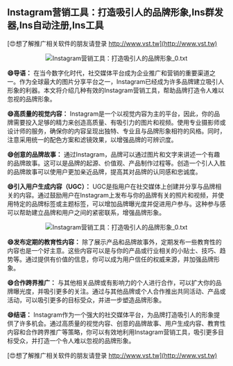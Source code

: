 ## **Instagram营销工具：打造吸引人的品牌形象,Ins群发器,Ins自动注册,Ins工具**

[😍想了解推广相关软件的朋友请登录 http://www.vst.tw](http://www.vst.tw)

 <center><img src="https://vst.tw/MP4/tuiguang/png/6.png" alt="Instagram营销工具：打造吸引人的品牌形象_0.txt"></center>

**😄导语：**
在当今数字化时代，社交媒体平台成为企业推广和营销的重要渠道之一。作为全球最大的图片分享平台之一，Instagram已经成为许多品牌建立吸引人形象的利器。本文将介绍几种有效的Instagram营销工具，帮助品牌打造令人难以忽视的品牌形象。

**😄高质量的视觉内容：**
Instagram是一个以视觉内容为主的平台，因此，你的品牌需要投入足够的精力来创造高质量、有吸引力的图片和视频。使用专业摄影师或设计师的服务，确保你的内容呈现出独特、专业且与品牌形象相符的风格。同时，注意采用统一的配色方案和滤镜效果，以增强品牌的可辨识度。

**😄创意的品牌故事：**
通过Instagram，品牌可以通过图片和文字来讲述一个有趣的品牌故事。这可以是品牌的起源、价值观、产品制作过程等。创造一个引人入胜的品牌故事可以使用户更加亲近品牌，提高其对品牌的认同感和忠诚度。

**😄引入用户生成内容（UGC）：**
UGC是指用户在社交媒体上创建并分享与品牌相关的内容。通过鼓励用户在Instagram上发布与你的品牌有关的照片和视频，并使用特定的品牌标签或主题标签，可以增加品牌曝光度并促进用户参与。这种参与感可以帮助建立品牌和用户之间的紧密联系，增强品牌形象。

 <center><img src="https://vst.tw/MP4/tuiguang/png/6.png" alt="Instagram营销工具：打造吸引人的品牌形象_0.txt"></center>

**😄发布定期的教育性内容：**
除了展示产品和品牌故事外，定期发布一些教育性的内容也是一个好主意。这些内容可以是与你的产品或行业相关的小贴士、技巧、趋势等。通过提供有价值的信息，你可以成为用户信任的权威来源，并加强品牌形象。

**😄合作跨界推广：**
与其他相关品牌或有影响力的个人进行合作，可以扩大你的品牌曝光度，并吸引更多的关注。通过与其他品牌或个人合作推出共同活动、产品或活动，可以吸引更多的目标受众，并进一步塑造品牌形象。

**😄结语：**
Instagram作为一个强大的社交媒体平台，为品牌打造吸引人的形象提供了许多机会。通过高质量的视觉内容、创意的品牌故事、用户生成内容、教育性内容和合作跨界推广等策略，你可以有效地利用Instagram营销工具，吸引更多目标受众，并打造一个令人难以忽视的品牌形象。

[😍想了解推广相关软件的朋友请登录 http://www.vst.tw](http://www.vst.tw)



